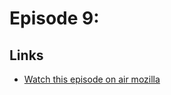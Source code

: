 # Episode 9: 

## Links
* [Watch this episode on air mozilla](https://air.mozilla.org/the-joy-of-coding-mconley-livehacks-on-firefox-episode-9/)
